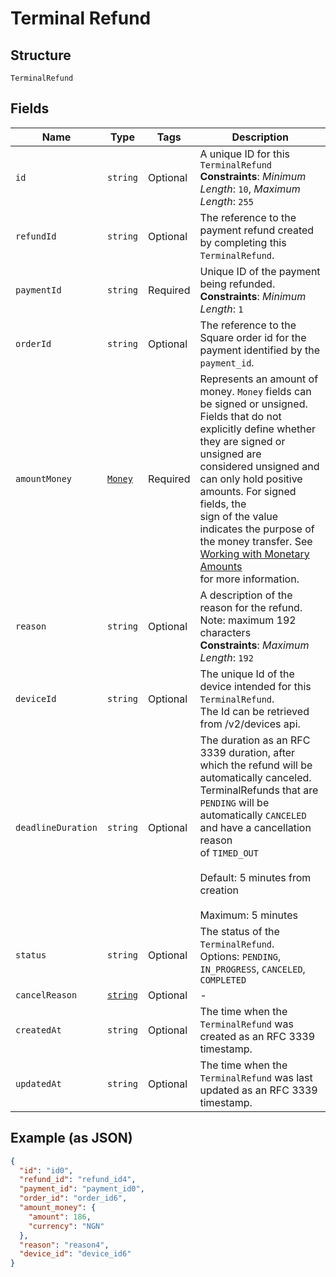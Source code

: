 
# Terminal Refund

## Structure

`TerminalRefund`

## Fields

| Name | Type | Tags | Description |
|  --- | --- | --- | --- |
| `id` | `string` | Optional | A unique ID for this `TerminalRefund`<br>**Constraints**: *Minimum Length*: `10`, *Maximum Length*: `255` |
| `refundId` | `string` | Optional | The reference to the payment refund created by completing this `TerminalRefund`. |
| `paymentId` | `string` | Required | Unique ID of the payment being refunded.<br>**Constraints**: *Minimum Length*: `1` |
| `orderId` | `string` | Optional | The reference to the Square order id for the payment identified by the `payment_id`. |
| `amountMoney` | [`Money`](/doc/models/money.md) | Required | Represents an amount of money. `Money` fields can be signed or unsigned.<br>Fields that do not explicitly define whether they are signed or unsigned are<br>considered unsigned and can only hold positive amounts. For signed fields, the<br>sign of the value indicates the purpose of the money transfer. See<br>[Working with Monetary Amounts](https://developer.squareup.com/docs/build-basics/working-with-monetary-amounts)<br>for more information. |
| `reason` | `string` | Optional | A description of the reason for the refund.<br>Note: maximum 192 characters<br>**Constraints**: *Maximum Length*: `192` |
| `deviceId` | `string` | Optional | The unique Id of the device intended for this `TerminalRefund`.<br>The Id can be retrieved from /v2/devices api. |
| `deadlineDuration` | `string` | Optional | The duration as an RFC 3339 duration, after which the refund will be automatically canceled.<br>TerminalRefunds that are `PENDING` will be automatically `CANCELED` and have a cancellation reason<br>of `TIMED_OUT`<br><br>Default: 5 minutes from creation<br><br>Maximum: 5 minutes |
| `status` | `string` | Optional | The status of the `TerminalRefund`.<br>Options: `PENDING`, `IN_PROGRESS`, `CANCELED`, `COMPLETED` |
| `cancelReason` | [`string`](/doc/models/action-cancel-reason.md) | Optional | - |
| `createdAt` | `string` | Optional | The time when the `TerminalRefund` was created as an RFC 3339 timestamp. |
| `updatedAt` | `string` | Optional | The time when the `TerminalRefund` was last updated as an RFC 3339 timestamp. |

## Example (as JSON)

```json
{
  "id": "id0",
  "refund_id": "refund_id4",
  "payment_id": "payment_id0",
  "order_id": "order_id6",
  "amount_money": {
    "amount": 186,
    "currency": "NGN"
  },
  "reason": "reason4",
  "device_id": "device_id6"
}
```

